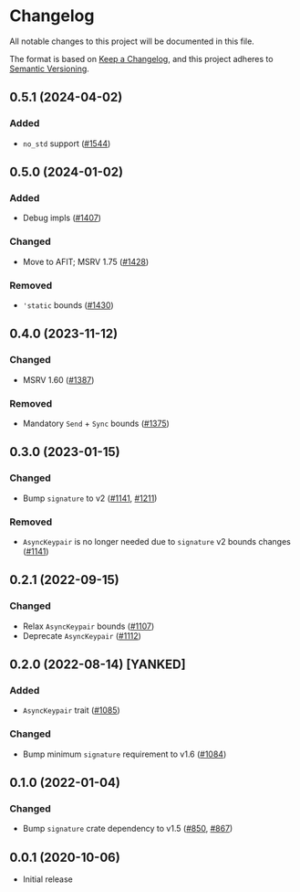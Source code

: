 # Changelog
All notable changes to this project will be documented in this file.

The format is based on [Keep a Changelog](https://keepachangelog.com/en/1.0.0/),
and this project adheres to [Semantic Versioning](https://semver.org/spec/v2.0.0.html).

## 0.5.1 (2024-04-02)
### Added
- `no_std` support ([#1544])

[#1544]: https://github.com/RustCrypto/traits/pull/1544

## 0.5.0 (2024-01-02)
### Added
- Debug impls ([#1407])

### Changed
- Move to AFIT; MSRV 1.75 ([#1428])

### Removed
- `'static` bounds ([#1430])

[#1407]: https://github.com/RustCrypto/traits/pull/1407
[#1428]: https://github.com/RustCrypto/traits/pull/1428
[#1430]: https://github.com/RustCrypto/traits/pull/1430

## 0.4.0 (2023-11-12)
### Changed
- MSRV 1.60 ([#1387])

### Removed
- Mandatory `Send` + `Sync` bounds ([#1375])

[#1375]: https://github.com/RustCrypto/traits/pull/1375
[#1387]: https://github.com/RustCrypto/traits/pull/1387

## 0.3.0 (2023-01-15)
### Changed
- Bump `signature` to v2 ([#1141], [#1211])

### Removed
- `AsyncKeypair` is no longer needed due to `signature` v2 bounds changes ([#1141])

[#1141]: https://github.com/RustCrypto/traits/pull/1141
[#1211]: https://github.com/RustCrypto/traits/pull/1211

## 0.2.1 (2022-09-15)
### Changed
- Relax `AsyncKeypair` bounds ([#1107])
- Deprecate `AsyncKeypair` ([#1112])

[#1107]: https://github.com/RustCrypto/traits/pull/1107
[#1112]: https://github.com/RustCrypto/traits/pull/1112

## 0.2.0 (2022-08-14) [YANKED]
### Added
- `AsyncKeypair` trait ([#1085])

### Changed
- Bump minimum `signature` requirement to v1.6 ([#1084])

[#1084]: https://github.com/RustCrypto/traits/pull/1084
[#1085]: https://github.com/RustCrypto/traits/pull/1085

## 0.1.0 (2022-01-04)
### Changed
- Bump `signature` crate dependency to v1.5 ([#850], [#867])

[#850]: https://github.com/RustCrypto/traits/pull/850
[#867]: https://github.com/RustCrypto/traits/pull/867

## 0.0.1 (2020-10-06)
- Initial release
